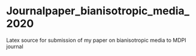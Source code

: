 # Journalpaper_bianisotropic_media_2020
Latex source for submission of my paper on bianisotropic media to MDPI journal
